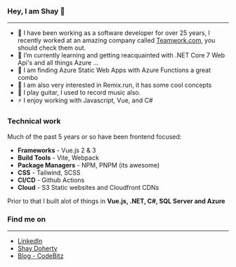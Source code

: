 ### Hey, I am Shay 👋
---

<!--
**shaydoc/shaydoc** is a ✨ _special_ ✨ repository because its `README.md` (this file) appears on your GitHub profile.

Here are some ideas to get you started:

- 🔭 I’m currently working on ...
- 🌱 I’m currently learning ...
- 👯 I’m looking to collaborate on ...
- 🤔 I’m looking for help with ...
- 💬 Ask me about ...
- 📫 How to reach me: ...
- 😄 Pronouns: ...
- ⚡ Fun fact: ...
-->

- 🔭 I have been working as a software developer for over 25 years, I recently worked at an amazing company called [Teamwork.com](https://teamwork.com), you should check them out.
- 🌱 I’m currently learning and getting reacquainted with .NET Core 7 Web Api's and all things Azure ...
- 🌱 I am finding Azure Static Web Apps with Azure Functions a great combo
- 🌱 I am also very interested in Remix.run, it has some cool concepts
- 🎸 I play guitar, I used to record music also.
- ⚡ I enjoy working with Javascript, Vue, and C#

### Technical work

Much of the past 5 years or so have been frontend focused:

* **Frameworks** - Vue.js 2 & 3
* **Build Tools** - Vite, Webpack
* **Package Managers** - NPM, PNPM (its awesome)
* **CSS** - Tailwind, SCSS
* **CI/CD** - Github Actions
* **Cloud** - S3 Static websites and Cloudfront CDNs

Prior to that I built alot of things in **Vue.js, .NET, C#, SQL Server and Azure**

### Find me on 
---
* [LinkedIn](https://www.linkedin.com/in/shay-d-7bb45b7/)
* [Shay Doherty](https://shaydoherty.dev)
* [Blog - CodeBitz](https://codebitz.substack.com/)
